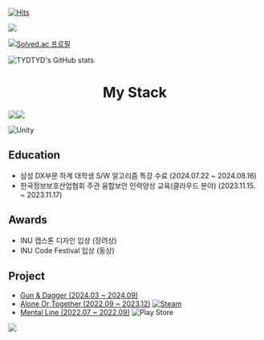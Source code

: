 [![Hits](https://hits.seeyoufarm.com/api/count/incr/badge.svg?url=https%3A%2F%2Fgithub.com%2FTYDTYD&count_bg=%2379C83D&title_bg=%23555555&icon=&icon_color=%23E7E7E7&title=hits&edge_flat=false)](https://hits.seeyoufarm.com)


<img src="https://capsule-render.vercel.app/api?type=waving&color=timeauto&height=200&section=header&text=Hi!%20I'm%20Seung%20Min&fontSize=70" />


[![Solved.ac
프로필](http://mazassumnida.wtf/api/v2/generate_badge?boj=tmdals5587)](https://solved.ac/tmdals5587) 




![TYDTYD's GitHub stats](https://github-readme-stats.vercel.app/api?username=TYDTYD&show_icons=true&theme=tokyonight)

<h1 align="center">
My Stack
</h1>
<img src="https://img.shields.io/badge/C%2B%2B-00599C?style=for-the-badge&logo=c%2B%2B&logoColor=white"/><img src="https://img.shields.io/badge/C%23-512BD4?style=for-the-badge&logo=c-sharp&logoColor=white"/></a>

![Unity](https://img.shields.io/badge/unity-%23000000.svg?style=for-the-badge&logo=unity&logoColor=white)

## **Education**
- 삼성 DX부문 하계 대학생 S/W 알고리즘 특강 수료 (2024.07.22 ~ 2024.08.16)
- 한국정보보호산업협회 주관 융합보안 인력양성 교육(클라우드 분야) (2023.11.15. ~ 2023.11.17)

## **Awards**
- INU 캡스톤 디자인 입상 (장려상)
- INU Code Festival 입상 (동상)

## **Project**
- [Gun & Dagger (2024.03 ~ 2024.09)](https://github.com/TYDTYD/Gun_Dagger)
- [Alone Or Together (2022.09 ~ 2023.12)](https://github.com/TYDTYD/Alone_Or_Together_ver2) [![Steam](https://img.shields.io/badge/steam-%23000000.svg?style=plastic&logo=steam&logoColor=white)](https://store.steampowered.com/app/2651070/Alone_Or_Together/?beta=0)
- [Mental Line (2022.07 ~ 2022.09)](https://github.com/TYDTYD/Mental_Line) ![Play Store](https://img.shields.io/badge/Google_Play-414141?style=plastic&logo=google-play&logoColor=white)

<img src="https://capsule-render.vercel.app/api?type=waving&color=timeauto&height=200&section=footer" />

<!---
TYDTYD/TYDTYD is a ✨ special ✨ repository because its `README.md` (this file) appears on your GitHub profile.
You can click the Preview link to take a look at your changes.
--->
